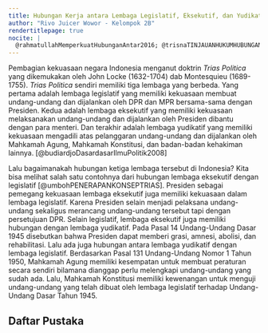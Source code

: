 ```yaml
---
title: Hubungan Kerja antara Lembaga Legislatif, Eksekutif, dan Yudikatif
author: "Rivo Juicer Wowor - Kelompok 2B"
rendertitlepage: true
nocite: |
  @rahmatullahMemperkuatHubunganAntar2016; @trisnaTINJAUANHUKUMHUBUNGAN2018; @yulistyowatiPENERAPANKONSEPTRIAS2017
---
```

<!-- ## Outline
- Indonesia menganut konsep Trias Politika yang dikemukakan oleh John Locke (1632-1704) dan Montesquieu (1689-1755))
  - Legislatif (DPR, MPR, DPD)
  - Eksekutif (Presiden dan Wakil Presiden, dibantu para menteri)
  - Yudikatif (MA dan MK)
- Hubungan antara ketiga tersebut -->

Pembagian kekuasaan negara Indonesia menganut doktrin _Trias Politica_ yang dikemukakan oleh John Locke (1632-1704) dab Montesquieu (1689-1755). _Trias Politica_ sendiri memiliki tiga lembaga yang berbeda. Yang pertama adalah lembaga legislatif yang memiliki kekuasaan membuat undang-undang dan dijalankan oleh DPR dan MPR bersama-sama dengan Presiden. Kedua adalah lembaga eksekutif yang memiliki kekuasaan melaksanakan undang-undang dan dijalankan oleh Presiden dibantu dengan para menteri. Dan terakhir adalah lembaga yudikatif yang memiliki kekuasaan mengadili atas pelanggaran undang-undang dan dijalankan oleh Mahkamah Agung, Mahkamah Konstitusi, dan badan-badan kehakiman lainnya. [@budiardjoDasardasarIlmuPolitik2008]

Lalu bagaimanakah hubungan ketiga lembaga tersebut di Indonesia? Kita bisa melihat salah satu contohnya dari hubungan lembaga eksekutif dengan legislatif [@umbohPENERAPANKONSEPTRIAS]. Presiden sebagai pemegang kekuasaan lembaga eksekutif juga memiliki kekuasaan dalam lembaga legislatif. Karena Presiden selain menjadi pelaksana undang-undang sekaligus merancang undang-undang tersebut tapi dengan persetujuan DPR. Selain legislatif, lembaga eksekutif juga memiliki hubungan dengan lembaga yudikatif. Pada Pasal 14 Undang-Undang Dasar 1945 disebutkan bahwa Presiden dapat memberi grasi, amnesi, abolisi, dan rehabilitasi. Lalu ada juga hubungan antara lembaga yudikatif dengan lembaga legislatif. Berdasarkan Pasal 131 Undang-Undang Nomor 1 Tahun 1950, Mahkamah Agung memiliki kesempatan untuk membuat peraturan secara sendiri bilamana dianggap perlu melengkapi undang-undang yang sudah ada. Lalu, Mahkamah Konstitusi memiliki kewenangan untuk menguji undang-undang yang telah dibuat oleh lembaga legislatif terhadap Undang-Undang Dasar Tahun 1945.

## Daftar Pustaka